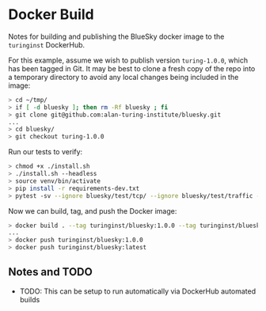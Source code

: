 
# Docker Build

Notes for building and publishing the BlueSky docker image to the `turinginst` DockerHub.

For this example, assume we wish to publish version `turing-1.0.0`, which has been tagged in Git. It may be best to clone a
fresh copy of the repo into a temporary directory to avoid any local changes being included in the image:

```bash
> cd ~/tmp/
> if [ -d bluesky ]; then rm -Rf bluesky ; fi
> git clone git@github.com:alan-turing-institute/bluesky.git
...
> cd bluesky/
> git checkout turing-1.0.0
```

Run our tests to verify:

```bash
> chmod +x ./install.sh
> ./install.sh --headless
> source venv/bin/activate
> pip install -r requirements-dev.txt
> pytest -sv --ignore bluesky/test/tcp/ --ignore bluesky/test/traffic -W ignore::DeprecationWarning
```

Now we can build, tag, and push the Docker image:

```bash
> docker build . --tag turinginst/bluesky:1.0.0 --tag turinginst/bluesky:latest
...
> docker push turinginst/bluesky:1.0.0
> docker push turinginst/bluesky:latest
```

## Notes and TODO

- TODO: This can be setup to run automatically via DockerHub automated builds

